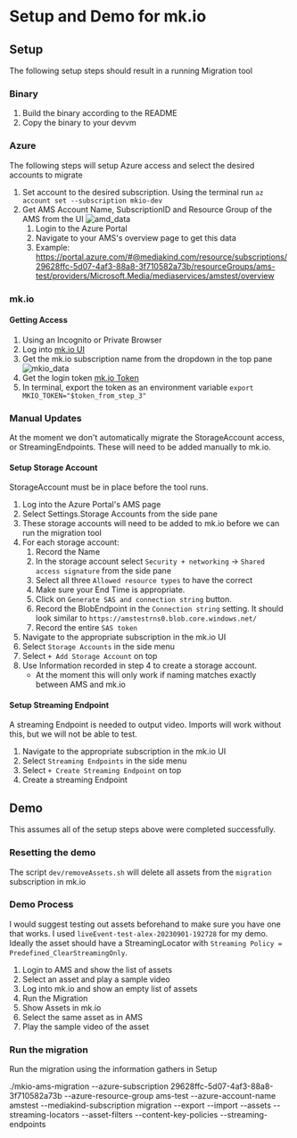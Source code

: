 # Setup and Demo for mk.io

## Setup

The following setup steps should result in a running Migration tool

### Binary

1. Build the binary according to the README
2. Copy the binary to your devvm

### Azure

The following steps will setup Azure access and select the desired accounts to migrate

1. Set account to the desired subscription. Using the terminal run `az account set --subscription mkio-dev`
2. Get AMS Account Name, SubscriptionID and Resource Group of the AMS from the UI
    ![amd_data](demo-ams-data.png)
    1. Login to the Azure Portal
    2. Navigate to your AMS's overview page to get this data
    3. Example: https://portal.azure.com/#@mediakind.com/resource/subscriptions/29628ffc-5d07-4af3-88a8-3f710582a73b/resourceGroups/ams-test/providers/Microsoft.Media/mediaservices/amstest/overview

### mk.io

#### Getting Access

1. Using an Incognito or Private Browser
2. Log into [mk.io UI](https://app.mk.io/)
3. Get the mk.io subscription name from the dropdown in the top pane
    ![mkio_data](demo-mkio-data.png)
4. Get the login token [mk.io Token](https://api.mk.io/auth/token/)
5. In terminal, export the token as an environment variable
    `export MKIO_TOKEN="$token_from_step_3"`

### Manual Updates

At the moment we don't automatically migrate the StorageAccount access, or StreamingEndpoints. These will need to be added manually to mk.io.

#### Setup Storage Account

StorageAccount must be in place before the tool runs.

1. Log into the Azure Portal's AMS page
2. Select Settings.Storage Accounts from the side pane
3. These storage accounts will need to be added to mk.io before we can run the migration tool
4. For each storage account:
    1. Record the Name
    2. In the storage account select `Security + networking` -> `Shared access signature` from the side pane
    3. Select all three `Allowed resource types` to have the correct
    4. Make sure your End Time is appropriate.
    5. Click on `Generate SAS and connection string` button.
    6. Record the BlobEndpoint in the `Connection string` setting. It should look similar to `https://amstestrns0.blob.core.windows.net/`
    7. Record the entire `SAS token`
5. Navigate to the appropriate subscription in the mk.io UI
6. Select `Storage Accounts` in the side menu
7. Select `+ Add Storage Account` on top
8. Use Information recorded in step 4 to create a storage account.
    - At the moment this will only work if naming matches exactly between AMS and mk.io

#### Setup Streaming Endpoint

A streaming Endpoint is needed to output video. Imports will work without this, but we will not be able to test.

1. Navigate to the appropriate subscription in the mk.io UI
2. Select `Streaming Endpoints` in the side menu
3. Select `+ Create Streaming Endpoint` on top
4. Create a streaming Endpoint

## Demo

This assumes all of the setup steps above were completed successfully.

### Resetting the demo

The script `dev/removeAssets.sh` will delete all assets from the `migration` subscription in mk.io

### Demo Process

I would suggest testing out assets beforehand to make sure you have one that works. I used `liveEvent-test-alex-20230901-192728` for my demo. Ideally the asset should have a StreamingLocator with `Streaming Policy = Predefined_ClearStreamingOnly`.

1. Login to AMS and show the list of assets
2. Select an asset and play a sample video
3. Log into mk.io and show an empty list of assets
4. Run the Migration
5. Show Assets in mk.io
6. Select the same asset as in AMS
7. Play the sample video of the asset

### Run the migration

Run the migration using the information gathers in Setup

./mkio-ams-migration --azure-subscription 29628ffc-5d07-4af3-88a8-3f710582a73b --azure-resource-group ams-test --azure-account-name amstest --mediakind-subscription migration --export --import --assets --streaming-locators --asset-filters --content-key-policies --streaming-endpoints
